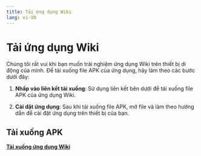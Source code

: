 ```yaml
---
title: Tải ứng dụng Wiki
lang: vi-VN
---
```


# Tải ứng dụng Wiki

Chúng tôi rất vui khi bạn muốn trải nghiệm ứng dụng Wiki trên thiết bị di động của mình. Để tải xuống file APK của ứng dụng, hãy làm theo các bước dưới đây:

1. **Nhấp vào liên kết tải xuống**: Sử dụng liên kết bên dưới để tải xuống file APK của ứng dụng Wiki.

2. **Cài đặt ứng dụng**: Sau khi tải xuống file APK, mở file và làm theo hướng dẫn để cài đặt ứng dụng trên thiết bị của bạn.

## Tải xuống APK

[**Tải xuống ứng dụng Wiki**](https://drive.google.com/file/d/1fN5qPQ2YLtBDIQZjPj2DoTX-4bWHRNEq/view?usp=sharing)
